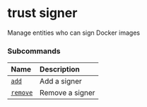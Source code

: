 # trust signer

<!---MARKER_GEN_START-->
Manage entities who can sign Docker images

### Subcommands

| Name                               | Description     |
|:-----------------------------------|:----------------|
| [`add`](trust_signer_add.md)       | Add a signer    |
| [`remove`](trust_signer_remove.md) | Remove a signer |



<!---MARKER_GEN_END-->

